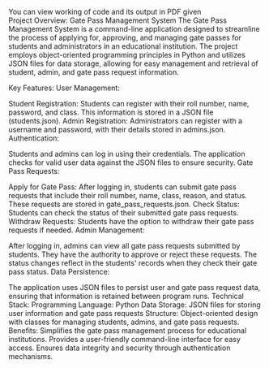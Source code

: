 You can view working of code and its output in PDF given <br>
Project Overview: Gate Pass Management System
The Gate Pass Management System is a command-line application designed to streamline the process of applying for, approving, and managing gate passes for students and administrators in an educational institution. The project employs object-oriented programming principles in Python and utilizes JSON files for data storage, allowing for easy management and retrieval of student, admin, and gate pass request information.

Key Features:
User Management:

Student Registration: Students can register with their roll number, name, password, and class. This information is stored in a JSON file (students.json).
Admin Registration: Administrators can register with a username and password, with their details stored in admins.json.
Authentication:

Students and admins can log in using their credentials. The application checks for valid user data against the JSON files to ensure security.
Gate Pass Requests:

Apply for Gate Pass: After logging in, students can submit gate pass requests that include their roll number, name, class, reason, and status. These requests are stored in gate_pass_requests.json.
Check Status: Students can check the status of their submitted gate pass requests.
Withdraw Requests: Students have the option to withdraw their gate pass requests if needed.
Admin Management:

After logging in, admins can view all gate pass requests submitted by students. They have the authority to approve or reject these requests. The status changes reflect in the students' records when they check their gate pass status.
Data Persistence:

The application uses JSON files to persist user and gate pass request data, ensuring that information is retained between program runs.
Technical Stack:
Programming Language: Python
Data Storage: JSON files for storing user information and gate pass requests
Structure: Object-oriented design with classes for managing students, admins, and gate pass requests.
Benefits:
Simplifies the gate pass management process for educational institutions.
Provides a user-friendly command-line interface for easy access.
Ensures data integrity and security through authentication mechanisms.
